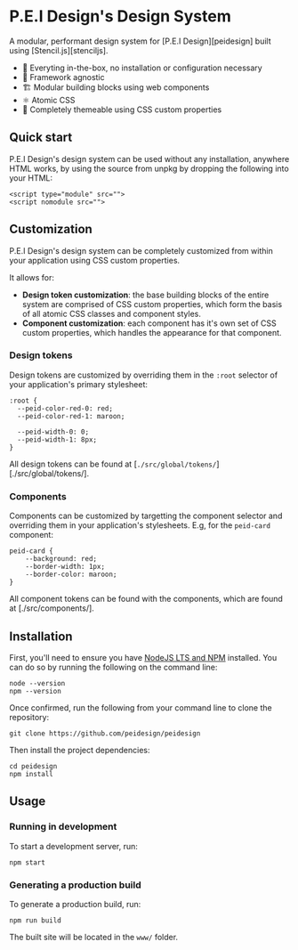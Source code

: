 # P.E.I Design's Design System

A modular, performant design system for [P.E.I Design][peidesign] built using [Stencil.js][stenciljs].

- 🎁 Everyting in-the-box, no installation or configuration necessary
- 💯 Framework agnostic
- 🏗 Modular building blocks using web components
- ⚛ Atomic CSS
- 🎨 Completely themeable using CSS custom properties

<!-- TODO: netlify status for website -->
<!-- TODO: github actions status for deploy -->
<!-- TODO: NPM status -->

## Quick start

P.E.I Design's design system can be used without any installation, anywhere HTML works, by using the source from unpkg by dropping the following into your HTML:

<!-- TODO: proper unpkg links -->

```
<script type="module" src="">
<script nomodule src="">
```

## Customization

P.E.I Design's design system can be completely customized from within your application using CSS custom properties.

It allows for:

- **Design token customization**: the base building blocks of the entire system are comprised of CSS custom properties, which form the basis of all atomic CSS classes and component styles.
- **Component customization**: each component has it's own set of CSS custom properties, which handles the appearance for that component.

### Design tokens

Design tokens are customized by overriding them in the `:root` selector of your application's primary stylesheet:

```
:root {
  --peid-color-red-0: red;
  --peid-color-red-1: maroon;

  --peid-width-0: 0;
  --peid-width-1: 8px;
}
```

All design tokens can be found at [`./src/global/tokens/`][./src/global/tokens/].

### Components

Components can be customized by targetting the component selector and overriding them in your application's stylesheets. E.g, for the `peid-card` component:

```
peid-card {
    --background: red;
    --border-width: 1px;
    --border-color: maroon;
}
```

All component tokens can be found with the components, which are found at [./src/components/].

## Installation

First, you'll need to ensure you have [NodeJS LTS and NPM](https://nodejs.org/en/download/) installed. You can do so by running the following on the command line:

```
node --version
npm --version
```

Once confirmed, run the following from your command line to clone the repository:

```
git clone https://github.com/peidesign/peidesign
```

Then install the project dependencies:

```
cd peidesign
npm install
```

## Usage

### Running in development

To start a development server, run:

```
npm start
```

### Generating a production build

To generate a production build, run:

```
npm run build
```

The built site will be located in the `www/` folder.

[peidesignwebsite]: https://princeedwardisland.design
